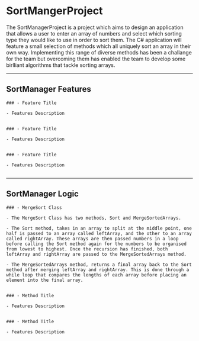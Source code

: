 # SortMangerProject

The SortManagerProject is a project which aims to design an application that allows a user to enter an array of numbers and select which sorting type they would like to use in order to sort them. The C# application will feature a small selection of methods which all uniquely sort an array in their own way. Implementing this range of diverse methods has been a challange for the team but overcoming them has enabled the team to develop some birlliant algorithms that tackle sorting arrays.

---
##  SortManager Features

    ### - Feature Title
    
    - Features Description

<img>

    ### - Feature Title
    
    - Features Description
<img>

    ### - Feature Title
    
    - Features Description
<img>

---

## SortManager Logic

    ### - MergeSort Class
    
    - The MergeSort Class has two methods, Sort and MergeSortedArrays.
    
    - The Sort method, takes in an array to split at the middle point, one half is passed to an array called leftArray, and the other to an array called rightArray. These arrays are then passed numbers in a loop before calling the Sort method again for the numbers to be organised from lowest to highest. Once the recursion has finished, both leftArray and rightArray are passed to the MergeSortedArrays method.
    
    - The MergeSortedArrays method, returns a final array back to the Sort method after merging leftArray and rightArray. This is done through a while loop that compares the lengths of each array before placing an element into the final array.

<img>

    ### - Method Title
    
    - Features Description

<img>

    ### - Method Title
    
    - Features Description

<img>